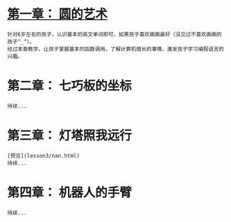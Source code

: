 # [第一章： 圆的艺术](lesson1/)

	针对6岁左右的孩子，认识基本的英文单词即可，如果孩子喜欢画画最好（没见过不喜欢画画的孩子^_^）。
	经过本章教学，让孩子掌握基本的函数调用。了解计算机擅长的事情，激发孩子学习编程语言的兴趣。

# 第二章： 七巧板的坐标
	待续...
# 第三章： 灯塔照我远行

	[预览](lesson3/nan.html)
	待续...
# 第四章： 机器人的手臂
	待续...